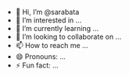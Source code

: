 - 👋 Hi, I’m @sarabata
- 👀 I’m interested in ...
- 🌱 I’m currently learning ...
- 💞️ I’m looking to collaborate on ...
- 📫 How to reach me ...
- 😄 Pronouns: ...
- ⚡ Fun fact: ...

<!---
sarabata/sarabata is a ✨ special ✨ repository because its `README.md` (this file) appears on your GitHub profile.
You can click the Preview link to take a look at your changes.
--->
